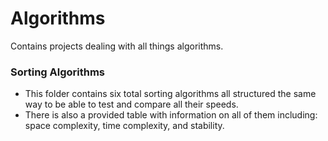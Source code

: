 # Algorithms

Contains projects dealing with all things algorithms.

### Sorting Algorithms
- This folder contains six total sorting algorithms all structured the same way to be able to test and compare all their speeds.
- There is also a provided table with information on all of them including: space complexity, time complexity, and stability.
